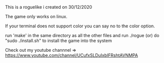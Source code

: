 This is a roguelike i created on 30/12/2020

The game only works on linux.

If your terminal does not support color you can say no to the color option.

run 'make' in the same directory as all the other files and run ./rogue
(or)
do "sudo ./install.sh" to install the game into the system

Check out my youtube channnel => https://www.youtube.com/channel/UCufxSLDuIxbIFRshtAVNMPA
